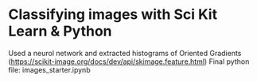 # Classifying images with Sci Kit Learn & Python

Used a neurol network and extracted histograms of Oriented Gradients (https://scikit-image.org/docs/dev/api/skimage.feature.html)
Final python file: images_starter.ipynb